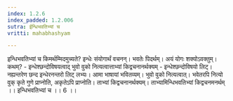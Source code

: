 ```yaml
---
index: 1.2.6
index_padded: 1.2.006
sutra: ईन्धिभवतिभ्यां च
vritti: mahabhashyam

---
```

 इन्धिभवतिभ्यां च किमर्थम्मिदमुच्यते? इन्धेः संयोगार्थं वचनन्। भवतेः पिदर्थम्। अयं योगः शक्योऽवक्तुम्। कथम्? - इन्धेश्छन्दोविषयत्वाद् भुवो वुको नित्यत्वात्ताभ्यां किद्वचनानर्थक्यम् - इन्धेश्छन्दोविषयो लिट्। नह्यन्तरेण छन्द इन्धेरनन्तरो लिट् लभ्यः। आमा भाषायां भवितव्यम्। भुवो वुको नित्यत्वात्। भवेतरपि नित्यो वुक् कृते गुणे प्राप्नोति, अकृतेऽपि प्राप्नोति। ताभ्यां किद्वचनानर्थक्यम्। ताभ्यामिन्धिभवतिभ्यां किद्वचनमनर्थम् ।। इन्धिभवतिभ्यां च ।। 6 ।। 